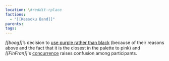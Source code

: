 ```yaml
---
location: \#reddit-rplace
factions:
  - "[[Kessoku Band]]"
parents: 
tags: 
---
```

*[[boog]]*’s decision to [use purple rather than black](https://discord.com/channels/1093664259273130084/1131230952119615600/1131574817934557204) (because of their reasons above and the fact that it is the closest in the palette to pink) and *[[FinFran]]*'s [concurrence](https://discord.com/channels/1093664259273130084/1131230952119615600/1131574670135664650) raises confusion among participants.
